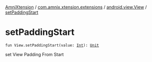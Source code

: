 [AmniXtension](../../index.md) / [com.amnix.xtension.extensions](../index.md) / [android.view.View](index.md) / [setPaddingStart](./set-padding-start.md)

# setPaddingStart

`fun View.setPaddingStart(value: `[`Int`](https://kotlinlang.org/api/latest/jvm/stdlib/kotlin/-int/index.html)`): `[`Unit`](https://kotlinlang.org/api/latest/jvm/stdlib/kotlin/-unit/index.html)

set View Padding From Start

